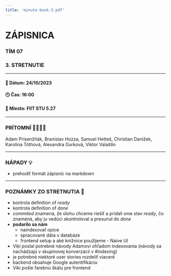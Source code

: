 ```yaml
---
title: 'minute-book-3.pdf'
---
```


# ZÁPISNICA

### TÍM 07

### 3. STRETNUTIE

---

#### 📆 Dátum: 24/10/2023

#### 🕓 Čas: 16:00

#### 📍 Miesto: FIIT STU 5.27

---

### PRÍTOMNÍ 👩‍👨‍👧‍👦

Adam Prisenžňák, Branislav Hozza, Samuel Hetteš, Christian Danížek, Karolína Tóthová, Alexandra Gurková, Viktor Valaštín

---

### NÁPADY 💡

- prehodiť formát zápisníc na markdown

---

### POZNÁMKY ZO STRETNUTIA 📝

- kontrola definition of _ready_
- kontrola definition of _done_
- _commited_ znamená, že úlohu chceme riešiť a pridali sme stav _ready_, čo znamená, aby ju vedúci skontroloval a presunul do _done_
- **podarilo sa nám**
  - naindexovať opice
  - spracované dáta v databáze
  - frontend setup a aké knižnice použijeme - Naive UI
- Viki poslal potrebné návody Adamovi ohľadom indexovania (návody sa nachádzajú v skupinovej konverzácii v #indexing)
- je potrebné niektoré user stories rozdeliť viaceré
- backend obsahuje Google autentifikáciu
- Viki pošle farebnú škálu pre frontend
